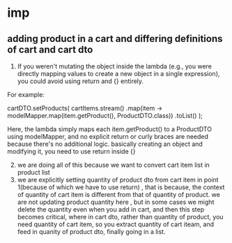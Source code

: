 # imp 

## adding product in a cart and differing definitions of cart and cart dto


1. If you weren't mutating the object inside the lambda (e.g., you were directly mapping values to create a new object in a single expression), you could avoid using return and {} entirely.

For example:

cartDTO.setProducts(
cartItems.stream()
.map(item -> modelMapper.map(item.getProduct(), ProductDTO.class))
.toList()
);

Here, the lambda simply maps each item.getProduct() to a ProductDTO using modelMapper, and no explicit return or curly braces are needed because there's no additional logic.
basically creating an object and modifying it, you need to use return inside {}

2. we are doing all of this because we want to convert cart item list in product list
3. we are explicitly setting quantity of product dto from cart item in point 1(because of which we have to use return) , that is because, the context of quantity of cart item is different from that of quantity of product.
we are not updating product quantity here , but in some cases we might delete the quantity even when you add in cart, and then this step becomes critical, where in cart dto, rather than quantity of product, you need quantity of cart item, so you extract quantity of cart iteam, and feed in quanity of product dto, finally going in a list.